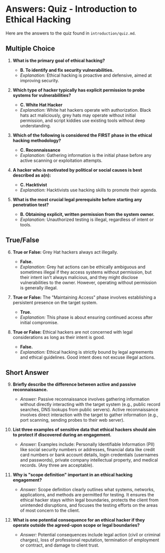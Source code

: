 # Answers: Quiz - Introduction to Ethical Hacking

Here are the answers to the quiz found in `introduction/quiz.md`.

## Multiple Choice

1.  **What is the primary goal of ethical hacking?**
    *   **B. To identify and fix security vulnerabilities.**
    *   *Explanation:* Ethical hacking is proactive and defensive, aimed at improving security.

2.  **Which type of hacker typically has explicit permission to probe systems for vulnerabilities?**
    *   **C. White Hat Hacker**
    *   *Explanation:* White hat hackers operate with authorization. Black hats act maliciously, grey hats may operate without initial permission, and script kiddies use existing tools without deep understanding.

3.  **Which of the following is considered the FIRST phase in the ethical hacking methodology?**
    *   **C. Reconnaissance**
    *   *Explanation:* Gathering information is the initial phase before any active scanning or exploitation attempts.

4.  **A hacker who is motivated by political or social causes is best described as a(n):**
    *   **C. Hacktivist**
    *   *Explanation:* Hacktivists use hacking skills to promote their agenda.

5.  **What is the most crucial legal prerequisite before starting any penetration test?**
    *   **B. Obtaining explicit, written permission from the system owner.**
    *   *Explanation:* Unauthorized testing is illegal, regardless of intent or tools.

## True/False

6.  **True or False:** Grey Hat hackers always act illegally.
    *   **False.**
    *   *Explanation:* Grey hat actions can be ethically ambiguous and sometimes illegal if they access systems without permission, but their intent isn't always malicious, and they might disclose vulnerabilities to the owner. However, operating without permission is generally illegal.

7.  **True or False:** The "Maintaining Access" phase involves establishing a persistent presence on the target system.
    *   **True.**
    *   *Explanation:* This phase is about ensuring continued access after initial compromise.

8.  **True or False:** Ethical hackers are not concerned with legal considerations as long as their intent is good.
    *   **False.**
    *   *Explanation:* Ethical hacking is strictly bound by legal agreements and ethical guidelines. Good intent does not excuse illegal actions.

## Short Answer

9.  **Briefly describe the difference between active and passive reconnaissance.**
    *   *Answer:* Passive reconnaissance involves gathering information without directly interacting with the target system (e.g., public record searches, DNS lookups from public servers). Active reconnaissance involves direct interaction with the target to gather information (e.g., port scanning, sending probes to their web server).

10. **List three examples of sensitive data that ethical hackers should aim to protect if discovered during an engagement.**
    *   *Answer:* Examples include: Personally Identifiable Information (PII) like social security numbers or addresses, financial data like credit card numbers or bank account details, login credentials (usernames and passwords), private company intellectual property, and medical records. (Any three are acceptable).

11. **Why is "scope definition" important in an ethical hacking engagement?**
    *   *Answer:* Scope definition clearly outlines what systems, networks, applications, and methods are permitted for testing. It ensures the ethical hacker stays within legal boundaries, protects the client from unintended disruptions, and focuses the testing efforts on the areas of most concern to the client.

12. **What is one potential consequence for an ethical hacker if they operate outside the agreed-upon scope or legal boundaries?**
    *   *Answer:* Potential consequences include legal action (civil or criminal charges), loss of professional reputation, termination of employment or contract, and damage to client trust.
